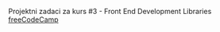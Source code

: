 Projektni zadaci za kurs #3 - Front End Development Libraries
[freeCodeCamp](https://www.freecodecamp.org/learn/front-end-libraries/)
